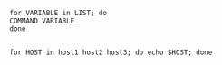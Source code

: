     for VARIABLE in LIST; do
    COMMAND VARIABLE
    done


    for HOST in host1 host2 host3; do echo $HOST; done